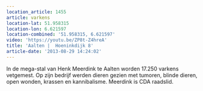 ```yaml
---
location_article: 1455
article: varkens
location-lat: 51.958315
location-lon: 6.621597
location-combined: '51.958315, 6.621597'
video: 'https://youtu.be/ZP8t-Z4hreA'
title: 'Aalten |  Hoeninkdijk 8'
article-date: '2013-08-29 14:24:02'
---
```


In de mega-stal van Henk Meerdink te Aalten worden 17.250 varkens vetgemest. Op zijn bedrijf werden dieren gezien met tumoren, blinde dieren, open wonden, krassen en kannibalisme. Meerdink is CDA raadslid.
